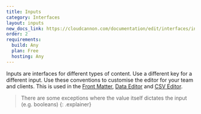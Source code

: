 ```yaml
---
title: Inputs
category: Interfaces
layout: inputs
new_docs_link: https://cloudcannon.com/documentation/edit/interfaces/inputs/
order: 2
requirements:
  build: Any
  plan: Free
  hosting: Any
---
```


Inputs are interfaces for different types of content. Use a different key for a different input. Use these conventions to customise the editor for your team and clients. This is used in the [Front Matter](/editing/editors/front-matter-editor/), [Data Editor](/editing/editors/data-editor/) and [CSV Editor](/editing/editors/csv-editor/).

> There are some exceptions where the value itself dictates the input (e.g. booleans)
{: .explainer}
